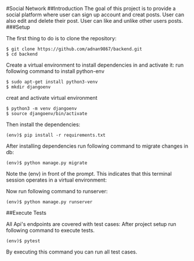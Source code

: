 #Social Network
##Introduction
The goal of this project is to provide a social platform where user can sign up account and creat posts. User can also edit and delete their post. User can like and unlike other users posts.
###Setup

The first thing to do is to clone the repository:
```
$ git clone https://github.com/adnan9867/backend.git
$ cd backend
```
Create a virtual environment to install dependencies in and activate it:
run following command to install python-env

```
$ sudo apt-get install python3-venv  
$ mkdir djangoenv
```

creat and activate virtual environment
```
$ python3 -m venv djangoenv 
$ source djangoenv/bin/activate 
```
Then install the dependencies:

```
(env)$ pip install -r requirements.txt
```

After installing dependencies run following command to migrate changes in db:

```
(env)$ python manage.py migrate
```

Note the (env) in front of the prompt. This indicates that this terminal session operates in a virtual environment:

Now run following command to runserver:
```
(env)$ python manage.py runserver
```

##Execute Tests

All Api's endpoints are covered with test cases: 
After project setup run following command to execute tests.

```
(env)$ pytest
```

By executing this command you can run all test cases.

